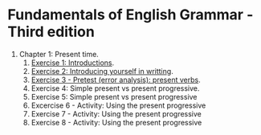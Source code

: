 # Fundamentals of English Grammar - Third edition

1. Chapter 1: Present time.
   1. [Exercise 1: Introductions](chapter_1-present_time/exercise1.md).
   2. [Exercise 2: Introducing yourself in writting](chapter_1-present_time/exercise2.md).
   3. [Exercise 3 - Pretest (error analysis): present verbs](chapter_1-present_time/exercise3.md).
   4. Exercise 4: Simple present vs present progressive. 
   5. Exercise 5: Simple present vs present progressive
   6. Excercise 6 - Activity: Using the present progressive
   7. Exercise 7 - Activity: Using the present progressive
   8. Exercise 8 - Activity: Using the present progressive